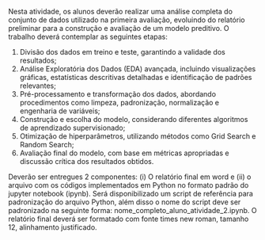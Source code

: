Nesta atividade, os alunos deverão realizar uma análise completa do conjunto de dados utilizado na primeira avaliação, evoluindo do relatório preliminar para a construção e avaliação de um modelo preditivo. O trabalho deverá contemplar as seguintes etapas:

1. Divisão dos dados em treino e teste, garantindo a validade dos resultados;
2. Análise Exploratória dos Dados (EDA) avançada, incluindo visualizações gráficas, estatísticas descritivas detalhadas e identificação de padrões relevantes;
3. Pré-processamento e transformação dos dados, abordando procedimentos como limpeza, padronização, normalização e engenharia de variáveis; 
4. Construção e escolha do modelo, considerando diferentes algoritmos de aprendizado supervisionado;
5. Otimização de hiperparâmetros, utilizando métodos como Grid Search e Random Search;
6. Avaliação final do modelo, com base em métricas apropriadas e discussão crítica dos resultados obtidos.

Deverão ser entregues 2 componentes: (i) O relatório final em word e (ii) o arquivo com os códigos implementados em Python no formato padrão do jupyter notebook (ipynb). Será disponibilizado um script de referência para padronização do arquivo Python, além disso o nome do script deve ser padronizado na seguinte forma: nome_completo_aluno_atividade_2.ipynb. O relatório final deverá ser formatado com fonte times new roman, tamanho 12, alinhamento justificado.
